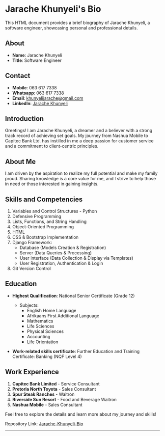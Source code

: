 # Jarache Khunyeli's Bio

This HTML document provides a brief biography of Jarache Khunyeli, a software engineer, showcasing personal and professional details.

## About

- **Name**: Jarache Khunyeli
- **Title**: Software Engineer

## Contact

- **Mobile**: 063 617 7338
- **Whatsapp**: 063 617 7338
- **Email**: khunyelijarache@gmail.com
- **LinkedIn**: [Jarache Khunyeli](https://www.linkedin.com/in/jarache-khunyeli/)

## Introduction

Greetings! I am Jarache Khunyeli, a dreamer and a believer with a strong track record of achieving set goals. My journey from Nashua Mobile to Capitec Bank Ltd. has instilled in me a deep passion for customer service and a commitment to client-centric principles.

## About Me

I am driven by the aspiration to realize my full potential and make my family proud. Sharing knowledge is a core value for me, and I strive to help those in need or those interested in gaining insights.

## Skills and Competencies

1. Variables and Control Structures - Python
2. Defensive Programming
3. Lists, Functions, and String Handling
4. Object-Oriented Programming
5. HTML
6. CSS & Bootstrap Implementation
7. Django Framework:
   - Database (Models Creation & Registration)
   - Server (Data Queries & Processing)
   - User Interface (Data Collection & Display via Templates)
   - User Registration, Authentication & Login
8. Git Version Control

## Education

- **Highest Qualification**: National Senior Certificate (Grade 12)
  - Subjects:
    - English Home Language
    - Afrikaans First Additional Language
    - Mathematics
    - Life Sciences
    - Physical Sciences
    - Accounting
    - Life Orientation

- **Work-related skills certificate**: Further Education and Training Certificate: Banking (NQF Level 4)

## Work Experience

1. **Capitec Bank Limited** - Service Consultant
2. **Pretoria North Toyota** - Sales Consultant
3. **Spur Steak Ranches** - Waitron
4. **Riverside Sun Resort** - Food and Beverage Waitron
5. **Nashua Mobile** - Sales Consultant

Feel free to explore the details and learn more about my journey and skills!

Repository Link: [Jarache-Khunyeli-Bio](https://github.com/910629/first_profile)

---
